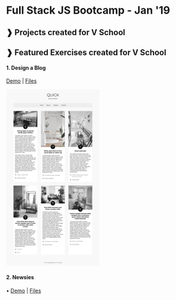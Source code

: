 # Full Stack JS Bootcamp - Jan '19
## &#10097; Projects created for V School

## &#10097; Featured Exercises created for V School
#### 1. Design a Blog
<a href="http://htmlpreview.github.com/?https://github.com/yummywakame/V-School-Assignments/blob/master/exercises/week-02/07-design-a-blog/index.html">Demo</a> | <a href="https://github.com/yummywakame/V-School-Assignments/tree/master/exercises/week-02/07-design-a-blog">Files</a>

<a href="http://htmlpreview.github.com/?https://github.com/yummywakame/V-School-Assignments/blob/master/exercises/week-02/07-design-a-blog/index.html"><img src="https://raw.githubusercontent.com/yummywakame/V-School-Assignments/master/exercises/week-02/07-design-a-blog/screenshot.png" width="50%"></a>
  
#### 2. Newsies
  &bull; <a href="http://htmlpreview.github.com/?https://github.com/yummywakame/V-School-Assignments/blob/master/exercises/week-01/08-09-newsies/index.html">Demo</a> | <a href="https://github.com/yummywakame/V-School-Assignments/tree/master/exercises/week-01/08-09-newsies" target="_blank">Files</a>
